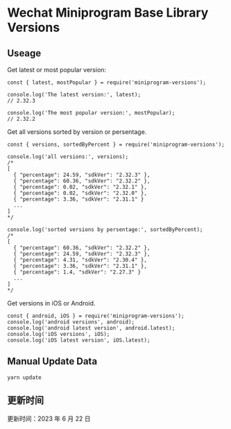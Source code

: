 
# Wechat Miniprogram Base Library Versions

## Useage

Get latest or most popular version:

```;
const { latest, mostPopular } = require('miniprogram-versions');

console.log('The latest version:', latest);
// 2.32.3

console.log('The most popular version:', mostPopular);
// 2.32.2

```

Get all versions sorted by version or persentage.

```
const { versions, sortedByPercent } = require('miniprogram-versions');

console.log('all versions:', versions);
/*
[
  { "percentage": 24.59, "sdkVer": "2.32.3" },
  { "percentage": 60.36, "sdkVer": "2.32.2" },
  { "percentage": 0.02, "sdkVer": "2.32.1" },
  { "percentage": 0.02, "sdkVer": "2.32.0" },
  { "percentage": 3.36, "sdkVer": "2.31.1" }
  ...
]
*/

console.log('sorted versions by persentage:', sortedByPercent);
/*
[
  { "percentage": 60.36, "sdkVer": "2.32.2" },
  { "percentage": 24.59, "sdkVer": "2.32.3" },
  { "percentage": 4.31, "sdkVer": "2.30.4" },
  { "percentage": 3.36, "sdkVer": "2.31.1" },
  { "percentage": 1.4, "sdkVer": "2.27.3" }
  ...
]
*/
```

Get versions in iOS or Android.

```
const { android, iOS } = require('miniprogram-versions');
console.log('android versions', android);
console.log('android latest version', android.latest);
console.log('iOS versions', iOS);
console.log('iOS latest version', iOS.latest);
```

## Manual Update Data

```
yarn update
```

## 更新时间

更新时间：2023 年 6 月 22 日
